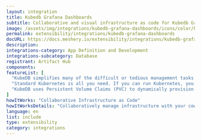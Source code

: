 ```yaml
---
layout: integration
title: Kubedb Grafana Dashboards
subtitle: Collaborative and visual infrastructure as code for Kubedb Grafana Dashboards
image: /assets/img/integrations/kubedb-grafana-dashboards/icons/color/kubedb-grafana-dashboards-color.svg
permalink: extensibility/integrations/kubedb-grafana-dashboards
docURL: https://docs.meshery.io/extensibility/integrations/kubedb-grafana-dashboards
description: 
integrations-category: App Definition and Development
integrations-subcategory: Database
registrant: Artifact Hub
components: 
featureList: [
  "KubeDB simplifies many of the difficult or tedious management tasks of running a production grade databases on private and public clouds. Maintain one stack for all your stateless and stateful applications and simplify the operational complexity.",
  "Standard Kubernetes is all you need. If you can run Kubernetes, you can provision and manage databases using KubeDB. Use standard Kubernetes CLI and API to provision and manage databases.",
  "KubeDB uses Persistent Volume Claims (PVC) to dynamically provision disks for database instances. Using appropriately defined StorageClasses, KubeDB provisioned database instances are designed to scale from small development workloads up to performance-intensive workloads on private and public cloud environments."
]
howItWorks: "Collaborative Infrastructure as Code"
howItWorksDetails: "Collaboratively manage infrastructure with your coworkers synchronously sharing the same designs."
language: en
list: include
type: extensibility
category: integrations
---
```

